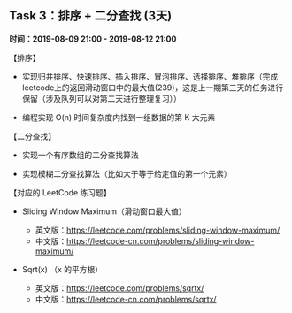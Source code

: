 ## Task 3：排序 + 二分查找 (3天)

**时间：2019-08-09 21:00 - 2019-08-12 21:00**

【排序】

- 实现归并排序、快速排序、插入排序、冒泡排序、选择排序、堆排序（完成leetcode上的返回滑动窗口中的最大值(239)，这是上一期第三天的任务进行保留（涉及队列可以对第二天进行整理复习））

- 编程实现 O(n) 时间复杂度内找到一组数据的第 K 大元素

【二分查找】

- 实现一个有序数组的二分查找算法

- 实现模糊二分查找算法（比如大于等于给定值的第一个元素）

【对应的 LeetCode 练习题】

- Sliding Window Maximum（滑动窗口最大值）
  - 英文版：https://leetcode.com/problems/sliding-window-maximum/
  - 中文版：https://leetcode-cn.com/problems/sliding-window-maximum/

- Sqrt(x) （x 的平方根）
  - 英文版：https://leetcode.com/problems/sqrtx/
  - 中文版：https://leetcode-cn.com/problems/sqrtx/